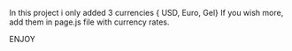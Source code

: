 In this project i only added 3 currencies { USD, Euro, Gel}
If you wish more, add them in page.js file with currency rates.

ENJOY
